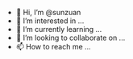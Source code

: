 - 👋 Hi, I’m @sunzuan
- 👀 I’m interested in ...
- 🌱 I’m currently learning ...
- 💞️ I’m looking to collaborate on ...
- 📫 How to reach me ...

<!---
sunzuan/sunzuan is a ✨ special ✨ repository because its `README.md` (this file) appears on your GitHub profile.
You can click the Preview link to take a look at your changes.
--->
